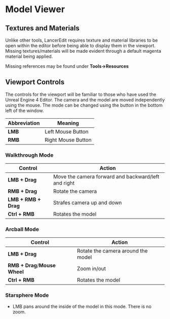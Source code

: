 # Model Viewer

## Textures and Materials

Unlike other tools, LancerEdit requires texture and material libraries to be open within the editor before being able to display them in the viewport. Missing textures/materials will be made evident through a default magenta material being applied.

Missing references may be found under **Tools→Resources**

## Viewport Controls

The controls for the viewport will be familiar to those who have used the Unreal Engine 4 Editor. The camera and the model are moved independently using the mouse.
The mode can be changed using the button in the bottom left of the window.

| Abbreviation   | Meaning            |
| ------------   | ------------------ |
| **LMB**        | Left Mouse Button  |
| **RMB**        | Right Mouse Button |

### Walkthrough Mode

| Control | Action |
| ------- | ------ |
| **LMB + Drag** | Move the camera forward and backward/left and right |
| **RMB + Drag** | Rotate the camera |
| **LMB + RMB + Drag** | Strafes camera up and down |
| **Ctrl + RMB** | Rotates the model |

### Arcball Mode

| Control | Action |
| ------- | ------ |
| **LMB + Drag** | Rotate the camera around the model |
| **RMB + Drag**/**Mouse Wheel**| Zoom in/out |
| **Ctrl + RMB** | Rotates the model |

### Starsphere Mode

- LMB pans around the inside of the model in this mode. There is no zoom.








